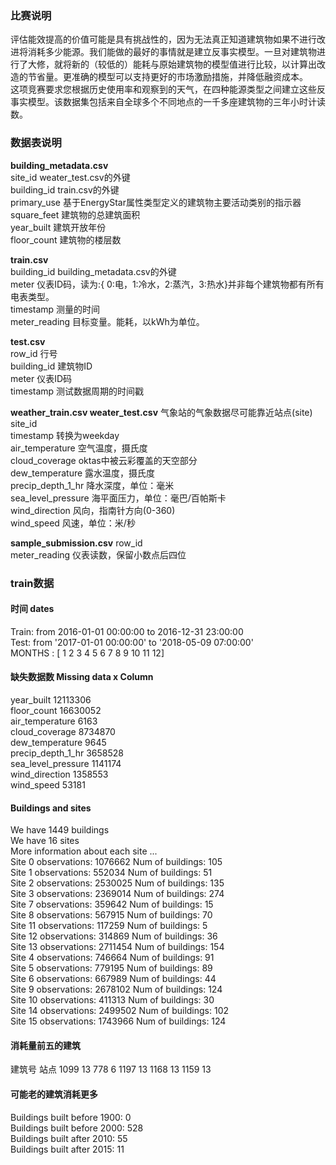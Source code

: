 ### 比赛说明  
  评估能效提高的价值可能是具有挑战性的，因为无法真正知道建筑物如果不进行改进将消耗多少能源。我们能做的最好的事情就是建立反事实模型。一旦对建筑物进行了大修，就将新的（较低的）能耗与原始建筑物的模型值进行比较，以计算出改造的节省量。更准确的模型可以支持更好的市场激励措施，并降低融资成本。  
  这项竞赛要求您根据历史使用率和观察到的天气，在四种能源类型之间建立这些反事实模型。该数据集包括来自全球多个不同地点的一千多座建筑物的三年小时计读数。  
    
### 数据表说明
  __building_metadata.csv__  
  site_id  weater_test.csv的外键  
  building_id  train.csv的外键  
  primary_use 基于EnergyStar属性类型定义的建筑物主要活动类别的指示器  
  square_feet 建筑物的总建筑面积  
  year_built  建筑开放年份  
  floor_count 建筑物的楼层数  

  __train.csv__  
  building_id  building_metadata.csv的外键  
  meter 仪表ID码，读为:{ 0:电，1:冷水，2:蒸汽，3:热水}并非每个建筑物都有所有电表类型。  
  timestamp 测量的时间  
  meter_reading 目标变量。能耗，以kWh为单位。  

  __test.csv__  
  row_id 行号  
  building_id 建筑物ID  
  meter 仪表ID码  
  timestamp 测试数据周期的时间戳  

  __weather_train.csv  weater_test.csv__ 气象站的气象数据尽可能靠近站点(site)  
  site_id   
  timestamp 转换为weekday  
  air_temperature  空气温度，摄氏度  
  cloud_coverage  oktas中被云彩覆盖的天空部分  
  dew_temperature 露水温度，摄氏度  
  precip_depth_1_hr 降水深度，单位：毫米  
  sea_level_pressure 海平面压力，单位：毫巴/百帕斯卡  
  wind_direction 风向，指南针方向(0-360)  
  wind_speed 风速，单位：米/秒  

  __sample_submission.csv__ 
  row_id  
  meter_reading 仪表读数，保留小数点后四位  
### train数据  
#### 时间 dates  
  Train: from 2016-01-01 00:00:00 to 2016-12-31 23:00:00  
  Test: from '2017-01-01 00:00:00' to '2018-05-09 07:00:00'  
  MONTHS : [ 1  2  3  4  5  6  7  8  9 10 11 12]  
#### 缺失数据数 Missing data x Column    
  year_built 12113306  
  floor_count 16630052  
  air_temperature 6163  
  cloud_coverage 8734870  
  dew_temperature 9645  
  precip_depth_1_hr 3658528  
  sea_level_pressure 1141174  
  wind_direction 1358553  
  wind_speed 53181  
#### Buildings and sites
  We have 1449 buildings  
  We have 16 sites  
  More information about each site ...  
  Site  0 	observations:  1076662 	Num of buildings:  105  
  Site  1 	observations:  552034 	Num of buildings:  51  
  Site  2 	observations:  2530025 	Num of buildings:  135  
  Site  3 	observations:  2369014 	Num of buildings:  274  
  Site  7 	observations:  359642 	Num of buildings:  15  
  Site  8 	observations:  567915 	Num of buildings:  70  
  Site  11 	observations:  117259 	Num of buildings:  5  
  Site  12 	observations:  314869 	Num of buildings:  36  
  Site  13 	observations:  2711454 	Num of buildings:  154  
  Site  4 	observations:  746664 	Num of buildings:  91  
  Site  5 	observations:  779195 	Num of buildings:  89  
  Site  6 	observations:  667989 	Num of buildings:  44  
  Site  9 	observations:  2678102 	Num of buildings:  124  
  Site  10 	observations:  411313 	Num of buildings:  30  
  Site  14 	observations:  2499502 	Num of buildings:  102  
  Site  15 	observations:  1743966 	Num of buildings:  124  
#### 消耗量前五的建筑
  建筑号   站点
  1099    13
  778     6
  1197    13
  1168    13
  1159    13
#### 可能老的建筑消耗更多
  Buildings built before 1900:  0  
  Buildings built before 2000:  528  
  Buildings built after 2010:  55  
  Buildings built after 2015:  11  
  
  

